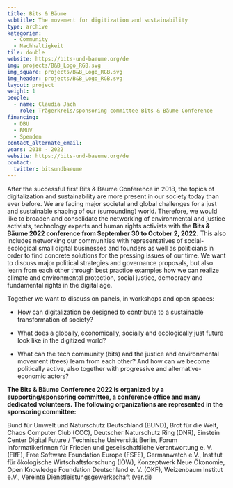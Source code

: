 ```yaml
---
title: Bits & Bäume
subtitle: The movement for digitization and sustainability 
type: archive
kategorien:
  - Community
  - Nachhaltigkeit
tile: double
website: https://bits-und-baeume.org/de
img: projects/B&B_Logo_RGB.svg
img_square: projects/B&B_Logo_RGB.svg
img_header: projects/B&B_Logo_RGB.svg
layout: project
weight: 1
people:
  - name: Claudia Jach
    role: Trägerkreis/sponsoring committee Bits & Bäume Conference
financing:
  - DBU
  - BMUV
  - Spenden
contact_alternate_email: 
years: 2018 - 2022
website: https://bits-und-baeume.org/de
contact:
  twitter: bitsundbaeume
---
```

After the successful first Bits & Bäume Conference in 2018, the topics of digitalization and sustainability are more present in our society today than ever before. We are facing major societal and global challenges for a just and sustainable shaping of our (surrounding) world. Therefore, we would like to broaden and consolidate the networking of environmental and justice activists, technology experts and human rights activists with the **Bits & Bäume 2022 conference from September 30 to October 2, 2022.** This also includes networking our communities with representatives of social-ecological small digital businesses and founders as well as politicians in order to find concrete solutions for the pressing issues of our time. We want to discuss major political strategies and governance proposals, but also learn from each other through best practice examples how we can realize climate and environmental protection, social justice, democracy and fundamental rights in the digital age. 

Together we want to discuss on panels, in workshops and open spaces:   
 
* How can digitalization be designed to contribute to a sustainable transformation of society?

* What does a globally, economically, socially and ecologically just future look like in the digitized world?

* What can the tech community (bits) and the justice and environmental movement (trees) learn from each other? And how can we become politically active, also together with progressive and alternative-economic actors?

**The Bits & Bäume Conference 2022 is organized by a supporting/sponsoring committee, a conference office and many dedicated volunteers. The following organizations are represented in the sponsoring committee:**

Bund für Umwelt und Naturschutz Deutschland (BUND), Brot für die Welt, Chaos Computer Club (CCC), Deutscher Naturschutz Ring (DNR), Einstein Center Digital Future / Technische Universität Berlin, Forum InformatikerInnen für Frieden und gesellschaftliche Verantwortung e. V. (FIfF), Free Software Foundation Europe (FSFE), Germanwatch e.V., Institut für ökologische Wirtschaftsforschung (IÖW), Konzeptwerk Neue Ökonomie, Open Knowledge Foundation Deutschland e. V. (OKF), Weizenbaum Institut e.V., Vereinte Dienstleistungsgewerkschaft (ver.di)
